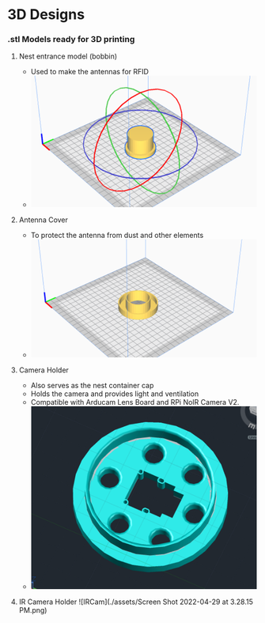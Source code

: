 # 3D Designs

### .stl Models ready for 3D printing

1. Nest entrance model (bobbin)
   * Used to make the antennas for RFID
   * ![ScreenShot20220213at21219PM.png](./assets/Screen%20Shot%202022-02-13%20at%202.12.19%20PM.png)
2. Antenna Cover
   * To protect the antenna from dust and other elements
   * ![ScreenShot20220213at21147PM.png](./assets/1644779607403-Screen%20Shot%202022-02-13%20at%202.11.47%20PM.png)
3. Camera Holder
   * Also serves as the nest container cap
   * Holds the camera and provides light and ventilation
   * Compatible with Arducam Lens Board and RPi NoIR Camera V2.
   * ![ScreenShot20220216at55246PM.png](./assets/Screen%20Shot%202022-02-16%20at%205.52.46%20PM.png)

4. IR Camera Holder
   ![IRCam](./assets/Screen Shot 2022-04-29 at 3.28.15 PM.png)
